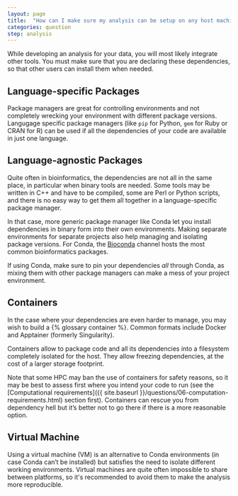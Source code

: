 ```yaml
---
layout: page
title:  "How can I make sure my analysis can be setup on any host machine?"
categories: question
step: analysis
---
```


While developing an analysis for your data, you will most likely integrate
other tools. You must make sure that you are declaring these dependencies, 
so that other users can install them when needed.

## Language-specific Packages

Package managers are great for controlling environments and not completely 
wrecking your environment with different package versions. Langugage specific
package managers (like `pip` for Python, `gem` for Ruby or CRAN for R) can 
be used if all the dependencies of your code are available in just one language. 

## Language-agnostic Packages

Quite often in bioinformatics, the dependencies are not all in the same 
place, in particular when binary tools are needed. Some tools may be written
in C++ and have to be compiled, some are Perl or Python scripts, and there
is no easy way to get them all together in a language-specific package manager.

In that case, more generic package manager like Conda let you install 
dependencies in binary form into their own environments. Making separate 
environments for separate projects also help managing and isolating package versions. For Conda, the [Bioconda](https://bioconda.github.io/) channel
hosts the most common bioinformatics packages.

If using Conda, make sure to pin your dependencies *all* through Conda, 
as mixing them with other package managers can make a mess of your 
project environment.


## Containers

In the case where your dependencies are even harder to manage, you may wish
to build a {% glossary container %}. Common formats include Docker and Apptainer (formerly Singularity).

Containers allow to package code and all its dependencies into a filesystem
completely isolated for the host. They allow freezing dependencies, at the
cost of a larger storage footprint. 

Note that some HPC may ban the use of containers for safety reasons, so 
it may be best to assess first where you intend your code to run
(see the [Computational requirements]({{ site.baseurl }}/questions/06-computation-requirements.html) section first). Containers can rescue you from dependency hell but it’s better not to go there if there is a more
reasonable option.

## Virtual Machine

Using a virtual machine (VM) is an alternative to Conda environments (in case Conda can’t be installed) but satisfies the need to isolate different working environments. Virtual machines are quite often impossible to share
between platforms, so it's recommended to avoid them to make the analysis 
more reproducible.
